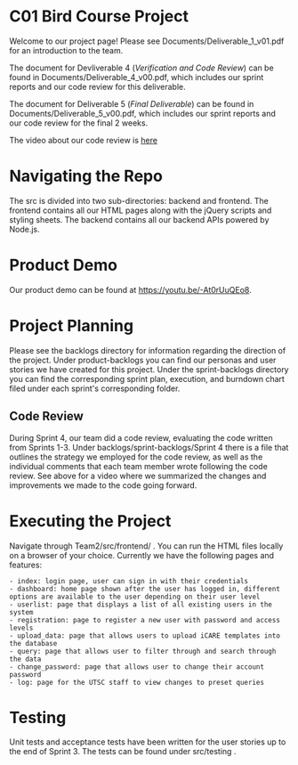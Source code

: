 # C01 Bird Course Project

Welcome to our project page! Please see Documents/Deliverable_1_v01.pdf for an introduction to the team.

The document for Devliverable 4 (*Verification and Code Review*) can be found in Documents/Deliverable_4_v00.pdf, which includes our sprint reports and our code review for this deliverable.

The document for Deliverable 5 (*Final Deliverable*) can be found in Documents/Deliverable_5_v00.pdf, which includes our sprint reports and our code review for the final 2 weeks.

The video about our code review is [here](https://drive.google.com/open?id=1kRGLnqUvsUH7xK6t5qBPXJMZz7t62NSz)

# Navigating the Repo
The src is divided into two sub-directories: backend and frontend. The frontend contains all our HTML pages along with the jQuery scripts and styling sheets.
The backend contains all our backend APIs powered by Node.js.

# Product Demo
Our product demo can be found at https://youtu.be/-At0rUuQEo8.

# Project Planning
Please see the backlogs directory for information regarding the direction of the project. Under product-backlogs you can find our personas and user stories we have created for this project. Under the sprint-backlogs directory you can find the corresponding sprint plan, execution, and burndown chart filed under each sprint's corresponding folder.
## Code Review
During Sprint 4, our team did a code review, evaluating the code written from Sprints 1-3. Under backlogs/sprint-backlogs/Sprint 4 there is a file that outlines the strategy we employed for the code review, as well as the individual comments that each team member wrote following the code review. See above for a video where we summarized the changes and improvements we made to the code going forward.

# Executing the Project
Navigate through Team2/src/frontend/ . You can run the HTML files locally on a browser of your choice. Currently we have
the following pages and features:
```
- index: login page, user can sign in with their credentials
- dashboard: home page shown after the user has logged in, different options are available to the user depending on their user level
- userlist: page that displays a list of all existing users in the system
- registration: page to register a new user with password and access levels
- upload_data: page that allows users to upload iCARE templates into the database
- query: page that allows user to filter through and search through the data
- change_password: page that allows user to change their account password
- log: page for the UTSC staff to view changes to preset queries
```
# Testing
Unit tests and acceptance tests have been written for the user stories up to the end of Sprint 3. The tests can be found under src/testing .
